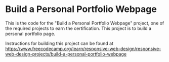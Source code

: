 # Build a Personal Portfolio Webpage

This is the code for the "Build a Personal Portfolio Webpage" project, one of the required projects to earn the certification. This project is to build a personal portfolio page.

Instructions for building this project can be found at https://www.freecodecamp.org/learn/responsive-web-design/responsive-web-design-projects/build-a-personal-portfolio-webpage
